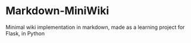 # Markdown-MiniWiki

Minimal wiki implementation in markdown, made as a learning project for Flask, in Python
